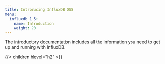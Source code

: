 ```yaml
---
title: Introducing InfluxDB OSS
menu:
  influxdb_1_5:
    name: Introduction
    weight: 20
---
```


The introductory documentation includes all the information you need to get up and running with InfluxDB.

{{< children hlevel="h2" >}}
